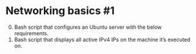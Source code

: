 # Networking basics #1
0. Bash script that configures an Ubuntu server with the below requirements.<br />
1. Bash script that displays all active IPv4 IPs on the machine it’s executed on.

